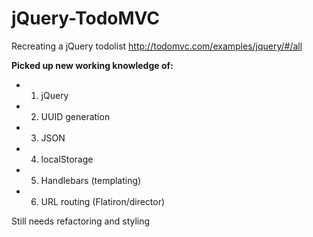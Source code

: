 # jQuery-TodoMVC
Recreating a jQuery todolist
http://todomvc.com/examples/jquery/#/all

<b>Picked up new working knowledge of:</b>
* 1. jQuery
* 2. UUID generation
* 3. JSON
* 4. localStorage
* 5. Handlebars (templating)
* 6. URL routing (Flatiron/director)

Still needs refactoring and styling
